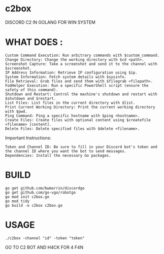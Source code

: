 # c2box
DISCORD C2 IN GOLANG FOR WIN SYSTEM

# WHAT DOES :

    Custom Command Execution: Run arbitrary commands with $custom_command.
    Change Directory: Change the working directory with $cd <path>.
    Screenshot Capture: Take a screenshot and send it to the channel with $screenshot.
    IP Address Information: Retrieve IP configuration using $ip.
    System Information: Fetch system details with $sysinfo.
    File Retrieval: Grab files and send them with $filegrab <filepath>.
    FodHelper Execution: Run a specific PowerShell script (ensure the safety of this command).
    Shutdown and Restart: Control the machine's shutdown and restart with $shutdown and $restart.
    List Files: List files in the current directory with $list.
    Print Current Working Directory: Print the current working directory with $pwd.
    Ping Command: Ping a specific hostname with $ping <hostname>.
    Create Files: Create files with optional content using $createfile <filename> [content].
    Delete Files: Delete specified files with $delete <filename>.

Important Instructions:

    Token and Channel ID: Be sure to fill in your Discord bot's token and the channel ID where you want the bot to send messages.
    Dependencies: Install the necessary Go packages.

# BUILD
      
```shell
go get github.com/bwmarrin/discordgo
go get github.com/go-vgo/robotgo
go mod init c2box.go
go mod tidy
go build -o c2box c2box.go
```

# USAGE
```
./c2box -channel "id" -token "token"

```


GO TO C2 BOT 
AND H4CK FOR 4 F4N
